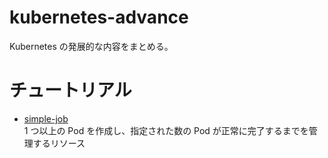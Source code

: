 # kubernetes-advance

Kubernetes の発展的な内容をまとめる。

# チュートリアル

- [simple-job](./simple-job)  
  1 つ以上の Pod を作成し、指定された数の Pod が正常に完了するまでを管理するリソース
